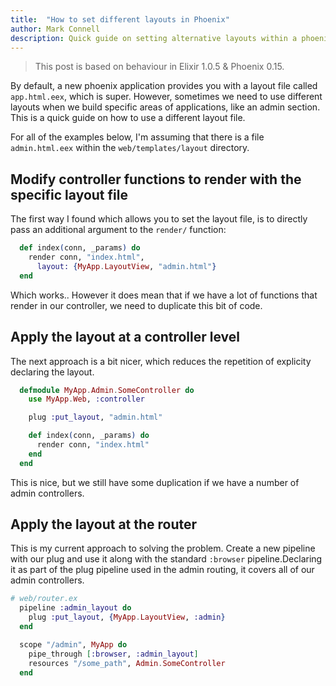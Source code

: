 ```yaml
---
title:  "How to set different layouts in Phoenix"
author: Mark Connell
description: Quick guide on setting alternative layouts within a phoenix web application.
---
```


> This post is based on behaviour in Elixir 1.0.5 & Phoenix 0.15.

By default, a new phoenix application provides you with a layout file called `app.html.eex`, which is super.
However, sometimes we need to use different layouts when we build specific areas of applications, like an
admin section. This is a quick guide on how to use a different layout file.

For all of the examples below, I'm assuming that there is a file `admin.html.eex` within the
`web/templates/layout` directory.

## Modify controller functions to render with the specific layout file

The first way I found which allows you to set the layout file, is to directly pass an additional argument
to the `render/` function:

```elixir
  def index(conn, _params) do
    render conn, "index.html",
      layout: {MyApp.LayoutView, "admin.html"}
  end
```
Which works.. However it does mean that if we have a lot of functions that render in our controller, we
need to duplicate this bit of code.

## Apply the layout at a controller level

The next approach is a bit nicer, which reduces the repetition of explicity declaring the layout.

```elixir
  defmodule MyApp.Admin.SomeController do
    use MyApp.Web, :controller

    plug :put_layout, "admin.html"

    def index(conn, _params) do
      render conn, "index.html"
    end
  end
```

This is nice, but we still have some duplication if we have a number of admin controllers.

## Apply the layout at the router

This is my current approach to solving the problem. Create a new pipeline with our plug and use it along
with the standard `:browser` pipeline.Declaring it as part of the plug pipeline used in the admin routing,
it covers all of our admin controllers.

```elixir
# web/router.ex
  pipeline :admin_layout do
    plug :put_layout, {MyApp.LayoutView, :admin}
  end

  scope "/admin", MyApp do
    pipe_through [:browser, :admin_layout]
    resources "/some_path", Admin.SomeController
  end
```
